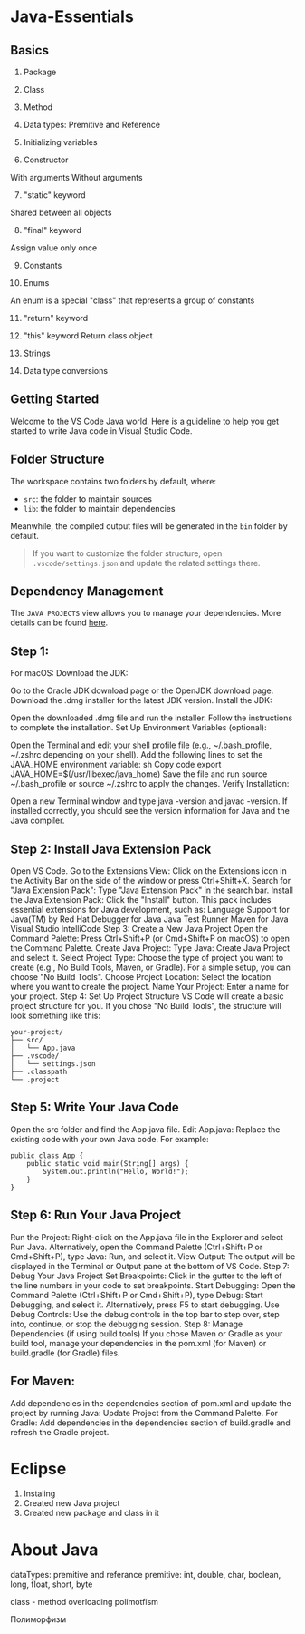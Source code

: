 # Java-Essentials

## Basics
1. Package

2. Class

3. Method

4. Data types: Premitive and Reference

5. Initializing variables

6. Constructor

With arguments Without arguments

7. "static" keyword

Shared between all objects

8. "final" keyword

Assign value only once

9. Constants

10. Enums

An enum is a special "class" that represents a group of constants

11. "return" keyword

12. "this" keyword
Return class object

13. Strings

14. Data type conversions


## Getting Started

Welcome to the VS Code Java world. Here is a guideline to help you get started to write Java code in Visual Studio Code.

## Folder Structure

The workspace contains two folders by default, where:

- `src`: the folder to maintain sources
- `lib`: the folder to maintain dependencies

Meanwhile, the compiled output files will be generated in the `bin` folder by default.

> If you want to customize the folder structure, open `.vscode/settings.json` and update the related settings there.

## Dependency Management

The `JAVA PROJECTS` view allows you to manage your dependencies. More details can be found [here](https://github.com/microsoft/vscode-java-dependency#manage-dependencies).


## Step 1:
For macOS:
Download the JDK:

Go to the Oracle JDK download page or the OpenJDK download page.
Download the .dmg installer for the latest JDK version.
Install the JDK:

Open the downloaded .dmg file and run the installer. Follow the instructions to complete the installation.
Set Up Environment Variables (optional):

Open the Terminal and edit your shell profile file (e.g., ~/.bash_profile, ~/.zshrc depending on your shell).
Add the following lines to set the JAVA_HOME environment variable:
sh
Copy code
export JAVA_HOME=$(/usr/libexec/java_home)
Save the file and run source ~/.bash_profile or source ~/.zshrc to apply the changes.
Verify Installation:

Open a new Terminal window and type java -version and javac -version. If installed correctly, you should see the version information for Java and the Java compiler.

## Step 2: Install Java Extension Pack
Open VS Code.
Go to the Extensions View:
Click on the Extensions icon in the Activity Bar on the side of the window or press Ctrl+Shift+X.
Search for "Java Extension Pack":
Type "Java Extension Pack" in the search bar.
Install the Java Extension Pack:
Click the "Install" button. This pack includes essential extensions for Java development, such as:
Language Support for Java(TM) by Red Hat
Debugger for Java
Java Test Runner
Maven for Java
Visual Studio IntelliCode
Step 3: Create a New Java Project
Open the Command Palette:
Press Ctrl+Shift+P (or Cmd+Shift+P on macOS) to open the Command Palette.
Create Java Project:
Type Java: Create Java Project and select it.
Select Project Type:
Choose the type of project you want to create (e.g., No Build Tools, Maven, or Gradle). For a simple setup, you can choose "No Build Tools".
Choose Project Location:
Select the location where you want to create the project.
Name Your Project:
Enter a name for your project.
Step 4: Set Up Project Structure
VS Code will create a basic project structure for you. If you chose "No Build Tools", the structure will look something like this:

```
your-project/
├── src/
│   └── App.java
├── .vscode/
│   └── settings.json
├── .classpath
└── .project
```

## Step 5: Write Your Java Code
Open the src folder and find the App.java file.
Edit App.java:
Replace the existing code with your own Java code. For example:
```
public class App {
    public static void main(String[] args) {
        System.out.println("Hello, World!");
    }
}
```

## Step 6: Run Your Java Project
Run the Project:
Right-click on the App.java file in the Explorer and select Run Java.
Alternatively, open the Command Palette (Ctrl+Shift+P or Cmd+Shift+P), type Java: Run, and select it.
View Output:
The output will be displayed in the Terminal or Output pane at the bottom of VS Code.
Step 7: Debug Your Java Project
Set Breakpoints:
Click in the gutter to the left of the line numbers in your code to set breakpoints.
Start Debugging:
Open the Command Palette (Ctrl+Shift+P or Cmd+Shift+P), type Debug: Start Debugging, and select it.
Alternatively, press F5 to start debugging.
Use Debug Controls:
Use the debug controls in the top bar to step over, step into, continue, or stop the debugging session.
Step 8: Manage Dependencies (if using build tools)
If you chose Maven or Gradle as your build tool, manage your dependencies in the pom.xml (for Maven) or build.gradle (for Gradle) files.



## For Maven:
Add dependencies in the dependencies section of pom.xml and update the project by running Java: Update Project from the Command Palette.
For Gradle:
Add dependencies in the dependencies section of build.gradle and refresh the Gradle project.


# Eclipse

1. Instaling
2. Created new Java project
3. Created new package and class in it


# About Java
dataTypes: premitive and referance
premitive: int, double, char, boolean, long, float, short, byte

class - method
overloading polimotfism

Полиморфизм
